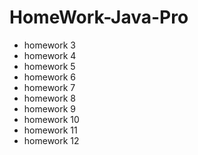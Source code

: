 # HomeWork-Java-Pro
- homework 3
- homework 4
- homework 5
- homework 6
- homework 7
- homework 8
- homework 9
- homework 10 
- homework 11 
- homework 12


